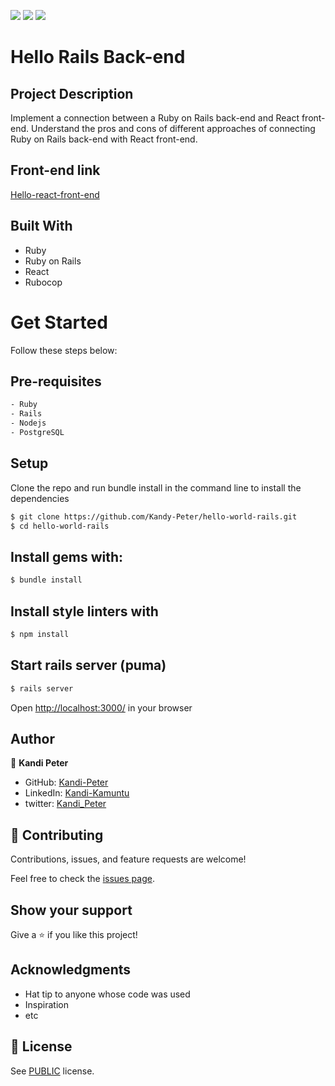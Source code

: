 ![](https://img.shields.io/badge/Microverse-blueviolet)
![](https://img.shields.io/badge/ruby-red)
![](https://img.shields.io/badge/RoR-pink)

# Hello Rails Back-end

## Project Description

Implement a connection between a Ruby on Rails back-end and React front-end.
Understand the pros and cons of different approaches of connecting Ruby on Rails back-end with React front-end.

## Front-end link

[Hello-react-front-end](https://github.com/Kandy-Peter/hello-react-front-end/tree/hello-frontend)

## Built With

- Ruby
- Ruby on Rails
- React
- Rubocop

# Get Started
Follow these steps below:

## Pre-requisites

```bash
- Ruby
- Rails
- Nodejs
- PostgreSQL
```

## Setup
Clone the repo and run bundle install in the command line to install the dependencies

```bash
$ git clone https://github.com/Kandy-Peter/hello-world-rails.git
$ cd hello-world-rails
```

## Install gems with:

```bash
$ bundle install
```

## Install style linters with
```bash
$ npm install
```
## Start rails server (puma)

```bash
$ rails server
```

Open [http://localhost:3000/](http://localhost:3000/) in your browser

## Author

👤 **Kandi Peter**

- GitHub: [Kandi-Peter](https://github.com/Kandy-Peter)
- LinkedIn: [Kandi-Kamuntu](https://www.linkedin.com/in/kandi-peter-a49590212/)
- twitter: [Kandi_Peter](https://twitter.com/peter_kandy)

## 🤝 Contributing

Contributions, issues, and feature requests are welcome!

Feel free to check the [issues page](../../issues/).

## Show your support

Give a ⭐️ if you like this project!

## Acknowledgments

- Hat tip to anyone whose code was used
- Inspiration
- etc

## 📝 License

See [PUBLIC](./LICENSE) license.